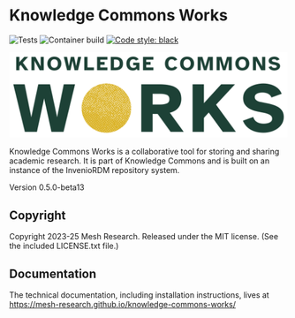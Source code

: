 # Knowledge Commons Works

![Tests](https://github.com/mesh-research/knowledge-commons-works/actions/workflows/tests.yml/badge.svg)
![Container build](https://github.com/mesh-research/knowledge-commons-works/actions/workflows/build.yml/badge.svg)
[![Code style: black](https://img.shields.io/badge/code%20style-black-000000.svg)](https://github.com/psf/black)


![KCWorks logo](static/images/kc_works_logos/SVG/kc_works_logo_wordmark.svg)


Knowledge Commons Works is a collaborative tool for storing and sharing academic research. It is part of Knowledge Commons and is built on an instance of the InvenioRDM repository system.

Version 0.5.0-beta13

## Copyright

Copyright 2023-25 Mesh Research. Released under the MIT license. (See the included LICENSE.txt file.)

## Documentation

The technical documentation, including installation instructions, lives at https://mesh-research.github.io/knowledge-commons-works/

